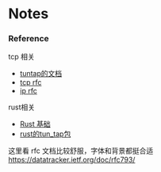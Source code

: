 # Notes

### Reference

tcp 相关
* [tuntap的文档](https://www.kernel.org/doc/Documentation/networking/tuntap.txt)
* [tcp rfc](https://tools.ietf.org/html/rfc793)
* [ip rfc](https://tools.ietf.org/html/rfc791)


rust相关
* [Rust 基础](https://www.jianshu.com/p/64d54d39cffb)
* [rust的tun_tap包](https://docs.rs/tun-tap/0.1.2/tun_tap)



这里看 rfc 文档比较舒服，字体和背景都挺合适
https://datatracker.ietf.org/doc/rfc793/